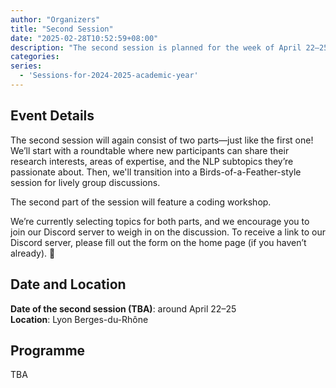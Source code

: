 ```yaml
---
author: "Organizers"
title: "Second Session"
date: "2025-02-28T10:52:59+08:00"
description: "The second session is planned for the week of April 22–25."
categories:
series:
  - 'Sessions-for-2024-2025-academic-year'
---
```


## Event Details
The second session will again consist of two parts—just like the first one!  
We’ll start with a roundtable where new participants can share their research interests, areas of expertise, and the NLP subtopics they’re passionate about. Then, we'll transition into a Birds-of-a-Feather-style session for lively group discussions.

The second part of the session will feature a coding workshop. 

We’re currently selecting topics for both parts, and we encourage you to join our Discord server to weigh in on the discussion. To receive a link to our Discord server, please fill out the form on the home page (if you haven’t already). 🚀

## Date and Location
**Date of the second session (TBA)**: around April 22–25  
**Location**: Lyon Berges-du-Rhône

## Programme
TBA